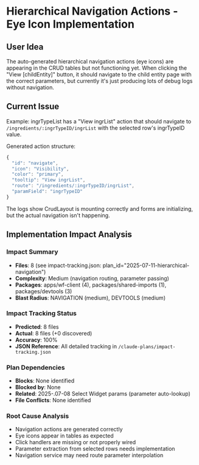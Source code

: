 # Hierarchical Navigation Actions - Eye Icon Implementation

## User Idea
The auto-generated hierarchical navigation actions (eye icons) are appearing in the CRUD tables but not functioning yet. When clicking the "View [childEntity]" button, it should navigate to the child entity page with the correct parameters, but currently it's just producing lots of debug logs without navigation.

## Current Issue
Example: ingrTypeList has a "View ingrList" action that should navigate to `/ingredients/:ingrTypeID/ingrList` with the selected row's ingrTypeID value.

Generated action structure:
```javascript
{
  "id": "navigate",
  "icon": "Visibility", 
  "color": "primary",
  "tooltip": "View ingrList",
  "route": "/ingredients/:ingrTypeID/ingrList",
  "paramField": "ingrTypeID"
}
```

The logs show CrudLayout is mounting correctly and forms are initializing, but the actual navigation isn't happening.

## Implementation Impact Analysis

### Impact Summary
- **Files**: 8 (see impact-tracking.json: plan_id="2025-07-11-hierarchical-navigation")
- **Complexity**: Medium (navigation routing, parameter passing)
- **Packages**: apps/wf-client (4), packages/shared-imports (1), packages/devtools (3)
- **Blast Radius**: NAVIGATION (medium), DEVTOOLS (medium)

### Impact Tracking Status
- **Predicted**: 8 files
- **Actual**: 8 files (+0 discovered)
- **Accuracy**: 100%
- **JSON Reference**: All detailed tracking in `/claude-plans/impact-tracking.json`

### Plan Dependencies
- **Blocks**: None identified
- **Blocked by**: None
- **Related**: 2025-.07-08 Select Widget params (parameter auto-lookup)
- **File Conflicts**: None identified

### Root Cause Analysis
- Navigation actions are generated correctly
- Eye icons appear in tables as expected
- Click handlers are missing or not properly wired
- Parameter extraction from selected rows needs implementation
- Navigation service may need route parameter interpolation